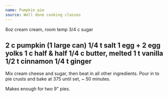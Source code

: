 ```yaml
---
name: Pumpkin pie
source: Well done cooking classes
---
```

8oz cream cream, room temp
3/4 c sugar

2 c pumpkin (1 large can)
1/4 t salt
1 egg + 2 egg yolks
1 c half & half
1/4 c butter, melted
1 t vanilla
1/2 t cinnamon
1/4 t ginger
---
Mix cream cheese and sugar, then beat in all other ingredients.  Pour in to pie crusts and bake at 375 until set, ~ 50 minutes.

Makes enough for two 9" pies.

